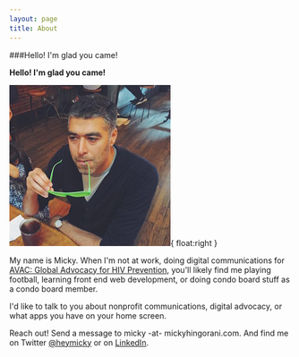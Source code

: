 ```yaml
---
layout: page
title: About
---
```


###Hello! I'm glad you came!

**Hello! I'm glad you came!**

![A picture of me with green "Kanye West" glasses.](/assets/me.jpg){ float:right }

My name is Micky. When I'm not at work, doing digital communications for [AVAC: Global Advocacy for HIV Prevention](http://www.avac.org/), you'll likely find me playing football, learning front end web development, or doing condo board stuff as a condo board member.

I'd like to talk to you about nonprofit communications, digital advocacy, or what apps you have on your home screen.

Reach out! Send a message to micky -at- mickyhingorani.com. And find me on Twitter [@heymicky](http://www.twitter.com/heymicky) or on [LinkedIn](http://www.linkedin.com/in/mhingorani).
